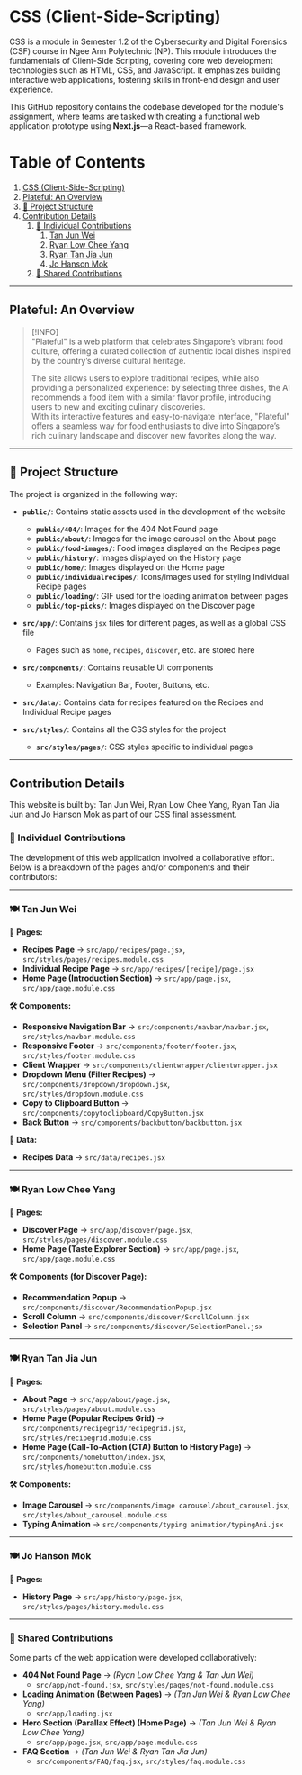# CSS (Client-Side-Scripting)

CSS is a module in Semester 1.2 of the Cybersecurity and Digital Forensics (CSF) course in Ngee Ann Polytechnic (NP). 
This module introduces the fundamentals of Client-Side Scripting, covering core web development technologies such as HTML, CSS, and JavaScript. 
It emphasizes building interactive web applications, fostering skills in front-end design and user experience.

This GitHub repository contains the codebase developed for the module's assignment, where teams are tasked with creating a functional web application prototype using **Next.js**—a React-based framework. 

# Table of Contents
1. [CSS (Client-Side-Scripting)](#css-client-side-scripting)
2. [Plateful: An Overview](#plateful-an-overview)
3. [📂 Project Structure](#-project-structure)
4. [Contribution Details](#contribution-details)
    1. [📌 Individual Contributions](#-individual-contributions)
        1. [Tan Jun Wei](#-tan-jun-wei)
        2. [Ryan Low Chee Yang](#-ryan-low-chee-yang)
        3. [Ryan Tan Jia Jun](#-ryan-tan-jia-jun)
        4. [Jo Hanson Mok](#-jo-hanson-mok)
    2. [🔄 Shared Contributions](#-shared-contributions)

---

## Plateful: An Overview

> [!INFO]  
> "Plateful" is a web platform that celebrates Singapore’s vibrant food culture, offering a curated collection of authentic local dishes inspired by the country’s diverse cultural heritage.  
>
> The site allows users to explore traditional recipes, while also providing a personalized experience: by selecting three dishes, the AI recommends a food item with a similar flavor profile, introducing users to new and exciting culinary discoveries.  
> With its interactive features and easy-to-navigate interface, "Plateful" offers a seamless way for food enthusiasts to dive into Singapore’s rich culinary landscape and discover new favorites along the way.

---

## 📂 Project Structure

The project is organized in the following way:

- **`public/`**: Contains static assets used in the development of the website  
    - **`public/404/`**: Images for the 404 Not Found page  
    - **`public/about/`**: Images for the image carousel on the About page  
    - **`public/food-images/`**: Food images displayed on the Recipes page  
    - **`public/history/`**: Images displayed on the History page  
    - **`public/home/`**: Images displayed on the Home page  
    - **`public/individualrecipes/`**: Icons/images used for styling Individual Recipe pages  
    - **`public/loading/`**: GIF used for the loading animation between pages  
    - **`public/top-picks/`**: Images displayed on the Discover page  

- **`src/app/`**: Contains `jsx` files for different pages, as well as a global CSS file  
    - Pages such as `home`, `recipes`, `discover`, etc. are stored here  

- **`src/components/`**: Contains reusable UI components  
    - Examples: Navigation Bar, Footer, Buttons, etc.  

- **`src/data/`**: Contains data for recipes featured on the Recipes and Individual Recipe pages  

- **`src/styles/`**: Contains all the CSS styles for the project  
    - **`src/styles/pages/`**: CSS styles specific to individual pages

---

## Contribution Details
This website is built by: Tan Jun Wei, Ryan Low Chee Yang, Ryan Tan Jia Jun and Jo Hanson Mok as part of our CSS final assessment.

### 📌 Individual Contributions
The development of this web application involved a collaborative effort. Below is a breakdown of the pages and/or components and their contributors:

---

### 🍽️ Tan Jun Wei  
**📜 Pages:**  
- **Recipes Page** → `src/app/recipes/page.jsx`, `src/styles/pages/recipes.module.css`  
- **Individual Recipe Page** → `src/app/recipes/[recipe]/page.jsx`  
- **Home Page (Introduction Section)** → `src/app/page.jsx`, `src/app/page.module.css`  

**🛠️ Components:**  
- **Responsive Navigation Bar** → `src/components/navbar/navbar.jsx`, `src/styles/navbar.module.css`  
- **Responsive Footer** → `src/components/footer/footer.jsx`, `src/styles/footer.module.css`  
- **Client Wrapper** → `src/components/clientwrapper/clientwrapper.jsx`  
- **Dropdown Menu (Filter Recipes)** → `src/components/dropdown/dropdown.jsx`, `src/styles/dropdown.module.css`  
- **Copy to Clipboard Button** → `src/components/copytoclipboard/CopyButton.jsx`  
- **Back Button** → `src/components/backbutton/backbutton.jsx`  

**📂 Data:**  
- **Recipes Data** → `src/data/recipes.jsx`  

---

### 🍽️ Ryan Low Chee Yang  
**📜 Pages:**  
- **Discover Page** → `src/app/discover/page.jsx`, `src/styles/pages/discover.module.css`
- **Home Page (Taste Explorer Section)** → `src/app/page.jsx`, `src/app/page.module.css`

**🛠️ Components (for Discover Page):**  
- **Recommendation Popup** → `src/components/discover/RecommendationPopup.jsx`  
- **Scroll Column** → `src/components/discover/ScrollColumn.jsx`  
- **Selection Panel** → `src/components/discover/SelectionPanel.jsx`  

---

### 🍽️ Ryan Tan Jia Jun  
**📜 Pages:**  
- **About Page** → `src/app/about/page.jsx`, `src/styles/pages/about.module.css`
- **Home Page (Popular Recipes Grid)** → `src/components/recipegrid/recipegrid.jsx`, `src/styles/recipegrid.module.css`  
- **Home Page (Call-To-Action (CTA) Button to History Page)** → `src/components/homebutton/index.jsx`, `src/styles/homebutton.module.css`  

**🛠️ Components:**  
- **Image Carousel** → `src/components/image carousel/about_carousel.jsx`, `src/styles/about_carousel.module.css`  
- **Typing Animation** → `src/components/typing animation/typingAni.jsx`  

---

### 🍽️ Jo Hanson Mok  
**📜 Pages:**  
- **History Page** → `src/app/history/page.jsx`, `src/styles/pages/history.module.css`  

---

### 🔄 Shared Contributions  
Some parts of the web application were developed collaboratively:  

- **404 Not Found Page** → *(Ryan Low Chee Yang & Tan Jun Wei)*  
  - `src/app/not-found.jsx`, `src/styles/pages/not-found.module.css`  
- **Loading Animation (Between Pages)** → *(Tan Jun Wei & Ryan Low Chee Yang)*  
  - `src/app/loading.jsx`  
- **Hero Section (Parallax Effect) (Home Page)** → *(Tan Jun Wei & Ryan Low Chee Yang)*  
  - `src/app/page.jsx`, `src/app/page.module.css`  
- **FAQ Section** → *(Tan Jun Wei & Ryan Tan Jia Jun)*  
  - `src/components/FAQ/faq.jsx`, `src/styles/faq.module.css`  

